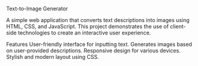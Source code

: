 Text-to-Image Generator

A simple web application that converts text descriptions into images using HTML, CSS, and JavaScript. This project demonstrates the use of client-side technologies to create an interactive user experience.

Features
User-friendly interface for inputting text.
Generates images based on user-provided descriptions.
Responsive design for various devices.
Stylish and modern layout using CSS. 
